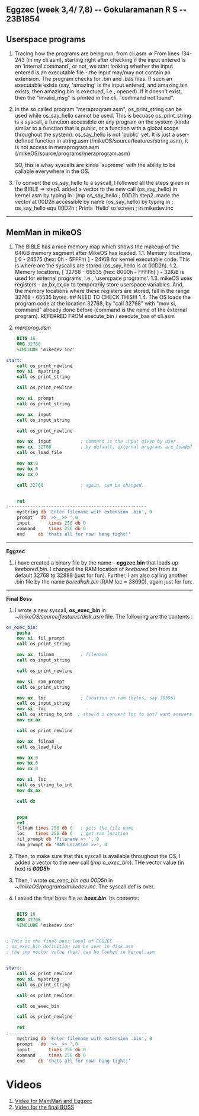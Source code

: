 ## Eggzec (week 3,4/ 7,8)	-- Gokularamanan R S	-- 23B1854

**Userspace programs**
------------------
1. Tracing how the programs are being run; from cli.asm =>
	From lines 134-243 (in my cli.asm), starting right after checking if the input entered is an 'internal command', or not, we start looking whether the input entered is an executable file - the input may/may not contain an extension. The program checks for .bin and .bas files. If such an executable exists (say, 'amazing' is the input entered, and amazing.bin exists, then amazing.bin is exectued, i.e., opened). If it doesn't exist, then the "invalid_msg" is printed in the cli, "command not found".

2. In the so called program "meraprogram.asm", os_print_string can be used while os_say_hello cannot be used. This is becuase os_print_string is a syscall, a function accessible on any program on the system (kinda similar to a function that is public, or a function with a global scope throughout the system). os_say_hello is not 'public' yet. It is just a user-defined function in string.asm (/mikeOS/source/features/string.asm), it is not access in meraprogram.asm (/mikeOS/source/programs/meraprogram.asm) 

	SO, this is whay syscalls are kinda 'supreme' with the ability to be callable everywhere in the OS.

3. To convert the os_say_hello to a syscall, I followed all the steps given in the BIBLE => 
	step1. added a vector to the new call (os_say_hello) in kernel.asm by typing in :  jmp os_say_hello		; 00D2h
	step2. made the vector at 00D2h accessible by name (os_say_hello) by typing in : os_say_hello	equ	00D2h	; Prints 'Hello' to screen ; in mikedev.inc
---------------------------------------------------
**MemMan in mikeOS**
----------------
1. The BIBLE has a nice memory map which shows the makeup of the 64KiB memory segment after MikeOS has loaded. 
	1.1.	Memory locations, [ 0 - 24575 (hex: 0h - 5FFFh) ] - 24KiB for kernel executable code. This is where are the syscalls are stored (os_say_hello is at 00D2h).
	1.2. 	Memory locations, [ 32768 - 65535 (hex: 8000h - FFFFh) ] - 32KiB is used for external programs, i.e., 'userspace programs'.
	1.3. 	mikeOS uses registers - ax,bx,cx,dx to temporarily store userspace variables. And, the memory locations where these registers are stored, fall in the range 32768 - 65535 bytes. ## NEED TO CHECK THIS!!! 
	1.4. The OS loads the program code at the location 32768, by "call 32768" with "mov si, command" already done before (command is the name of the external program). REFERRED FROM execute_bin / execute_bas of cli.asm

2. *meraprog.asm*
```nasm
    BITS 16
	ORG 32768
	%INCLUDE 'mikedev.inc'

start:
    call os_print_newline
	mov si, mystring
	call os_print_string

    call os_print_newline

    mov si, prompt
    call os_print_string

    mov ax, input
	call os_input_string

    call os_print_newline

    mov ax, input			; command is the input given by user				
	mov cx, 32768           ; by default, external programs are loaded at 32768 location, but this can be changed to anything in the range [32768,65535]
	call os_load_file

    mov ax,0
    mov bx,0
    mov cx,0

    call 32768              ; again, can be changed. 


	ret
;----------------------------------------------------
	mystring db 'Enter filename with extension .bin', 0
    prompt   db '>>__>> ',0
    input		times 256 db 0
    command     times 256 db 0
    end     db 'thats all for now! hang tight!'

```

----------------------------------------------------------------------------------------------------
**Eggzec**
1. i have created a binary file by the name - **eggzec.bin** that loads up *keebored.bin*. I changed the RAM location of *keebored.bin* from its default 32768 to 32888 (just for fun). Further, I am also calling another .bin file by the name *boredhuh.bin* (RAM loc = 33690), again just for fun.
----------------------------------------------------------------------------------------------------
**Final Boss**
1. I wrote a new syscall, **os_exec_bin** in *~/mikeOS/source/features/disk.asm* file. The following are the contents :
```nasm
os_exec_bin:
	pusha
	mov si, fil_prompt
	call os_print_string

	mov ax, filnam			; filename
	call os_input_string

	call os_print_newline	

	mov si, ram_prompt
	call os_print_string

	mov ax, loc				; location in ram (bytes, say 30396)
	call os_input_string
	mov si, loc
	call os_string_to_int  ; should i convert loc to int? want answers
	mov cx,ax

	call os_print_newline

	mov ax, filnam		
	call os_load_file

	mov ax,0
	mov bx,0
	mov cx,0

	mov si, loc
	call os_string_to_int  
	mov dx,ax

	call dx


	popa
	ret
	filnam times 256 db 0 	; gets the file name
	loc    times 256 db 0	; get ram location
	fil_prompt db 'Filename >> ', 0
	ram_prompt db 'RAM Location >>', 0
```

2. Then, to make sure that this syscall is available throughout the OS, I added a vector to the new call (*jmp o_exec_bin*). THe vector value (in hex) is ***00D5h***

3. Then, I wrote *os_exec_bin equ 00D5h* in *~/mikeOS/programs/mikedev.inc*. The syscall def is over.

4. I saved the final boss file as ***boss.bin***. Its contents:

```nasm

	BITS 16
	ORG 32768
	%INCLUDE 'mikedev.inc'


; This is the final boss level of EGGZEC
; os_exec_bin definition can be seen in disk.asm
; the jmp vector value (hex) can be looked in kernel.asm


start:
    call os_print_newline
	mov si, mystring
	call os_print_string

    call os_print_newline

    call os_exec_bin

    call os_print_newline

	ret
;----------------------------------------------------
	mystring db 'Enter filename with extension .bin', 0
    prompt   db '>>__>> ',0
    input		times 256 db 0
    command     times 256 db 0
    end     db 'thats all for now! hang tight!'

```
# Videos
1. [Video for MemMan and Eggzec](https://drive.google.com/file/d/1IZu36Uvi8AyqkjxAQDvWTbVvGiz-gC8t/view?usp=drive_link)
2. [Video for the final BOSS](https://drive.google.com/file/d/1tpA4ArHQUKkRKMqEzaJQIHef6uTFOfi_/view?usp=sharing)
		
